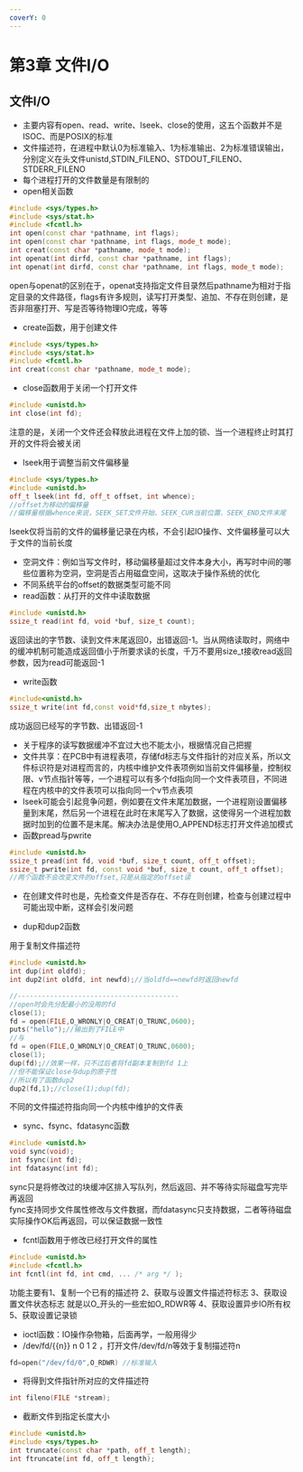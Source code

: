 ```yaml
---
coverY: 0
---
```


# 第3章 文件I/O

## 文件I/O

* 主要内容有open、read、write、lseek、close的使用，这五个函数并不是ISOC、而是POSIX的标准  
* 文件描述符，在进程中默认0为标准输入、1为标准输出、2为标准错误输出，分别定义在头文件unistd,STDIN_FILENO、STDOUT_FILENO、STDERR_FILENO  
* 每个进程打开的文件数量是有限制的  
* open相关函数  

```cpp
#include <sys/types.h>
#include <sys/stat.h>
#include <fcntl.h>
int open(const char *pathname, int flags);
int open(const char *pathname, int flags, mode_t mode);
int creat(const char *pathname, mode_t mode);
int openat(int dirfd, const char *pathname, int flags);
int openat(int dirfd, const char *pathname, int flags, mode_t mode);
```

open与openat的区别在于，openat支持指定文件目录然后pathname为相对于指定目录的文件路径，flags有许多规则，读写打开类型、追加、不存在则创建，是否非阻塞打开、写是否等待物理IO完成，等等

* create函数，用于创建文件  

```cpp
#include <sys/types.h>
#include <sys/stat.h>
#include <fcntl.h>
int creat(const char *pathname, mode_t mode);
```

* close函数用于关闭一个打开文件  

```cpp
#include <unistd.h>
int close(int fd);
```

注意的是，关闭一个文件还会释放此进程在文件上加的锁、当一个进程终止时其打开的文件将会被关闭  

* lseek用于调整当前文件偏移量  

```cpp
#include <sys/types.h>
#include <unistd.h>
off_t lseek(int fd, off_t offset, int whence);
//offset为移动的偏移量
//偏移量根据whence来说，SEEK_SET文件开始、SEEK_CUR当前位置、SEEK_END文件末尾
```

lseek仅将当前的文件的偏移量记录在内核，不会引起IO操作、文件偏移量可以大于文件的当前长度  

* 空洞文件：例如当写文件时，移动偏移量超过文件本身大小，再写时中间的哪些位置称为空洞，空洞是否占用磁盘空间，这取决于操作系统的优化  
* 不同系统平台的offset的数据类型可能不同  
* read函数：从打开的文件中读取数据  

```cpp
#include <unistd.h>
ssize_t read(int fd, void *buf, size_t count);
```

返回读出的字节数、读到文件末尾返回0，出错返回-1。当从网络读取时，网络中的缓冲机制可能造成返回值小于所要求读的长度，千万不要用size_t接收read返回参数，因为read可能返回-1  

* write函数  

```cpp
#include<unistd.h>
ssize_t write(int fd,const void*fd,size_t nbytes);
```

成功返回已经写的字节数、出错返回-1  

* 关于程序的读写数据缓冲不宜过大也不能太小，根据情况自己把握  
* 文件共享：在PCB中有进程表项，存储fd标志与文件指针的对应关系，所以文件标识符是对进程而言的，内核中维护文件表项例如当前文件偏移量，控制权限、v节点指针等等，一个进程可以有多个fd指向同一个文件表项目，不同进程在内核中的文件表项可以指向同一个v节点表项  
* lseek可能会引起竞争问题，例如要在文件末尾加数据，一个进程刚设置偏移量到末尾，然后另一个进程在此时在末尾写入了数据，这使得另一个进程加数据时加到的位置不是末尾。解决办法是使用O_APPEND标志打开文件追加模式  
* 函数pread与pwrite  

```cpp
#include <unistd.h>
ssize_t pread(int fd, void *buf, size_t count, off_t offset);
ssize_t pwrite(int fd, const void *buf, size_t count, off_t offset);
//两个函数不会改变文件的offset,只是从指定的offset读
```

* 在创建文件时也是，先检查文件是否存在、不存在则创建，检查与创建过程中可能出现中断，这样会引发问题  

* dup和dup2函数  

用于复制文件描述符  

```cpp
#include <unistd.h>
int dup(int oldfd);
int dup2(int oldfd, int newfd);//当oldfd==newfd时返回newfd

//----------------------------------------
//open时会先分配最小的没用的fd
close(1);
fd = open(FILE,O_WRONLY|O_CREAT|O_TRUNC,0600);
puts("hello");//输出到了FILE中
//与
fd = open(FILE,O_WRONLY|O_CREAT|O_TRUNC,0600);
close(1);
dup(fd);//效果一样，只不过后者将fd副本复制到fd 1上
//但不能保证close与dup的原子性
//所以有了函数dup2
dup2(fd,1);//close(1);dup(fd);
```

不同的文件描述符指向同一个内核中维护的文件表  

* sync、fsync、fdatasync函数  

```cpp
#include <unistd.h>
void sync(void);
int fsync(int fd);
int fdatasync(int fd);
```

sync只是将修改过的块缓冲区排入写队列，然后返回、并不等待实际磁盘写完毕再返回  
fync支持同步文件属性修改与文件数据，而fdatasync只支持数据，二者等待磁盘实际操作OK后再返回，可以保证数据一致性  

* fcntl函数用于修改已经打开文件的属性  

```cpp
#include <unistd.h>
#include <fcntl.h>
int fcntl(int fd, int cmd, ... /* arg */ );
```

功能主要有1、复制一个已有的描述符 2、获取与设置文件描述符标志 3、获取设置文件状态标志 就是以O_开头的一些宏如O_RDWR等 4、获取设置异步IO所有权 5、获取设置记录锁  

* ioctl函数：IO操作杂物箱，后面再学，一般用得少  
* /dev/fd/{{n}} n 0 1 2 ，打开文件/dev/fd/n等效于复制描述符n  

```cpp
fd=open("/dev/fd/0",O_RDWR) //标准输入
```

* 将得到文件指针所对应的文件描述符  

```cpp
int fileno(FILE *stream);
```

* 截断文件到指定长度大小

```cpp
#include <unistd.h>
#include <sys/types.h>
int truncate(const char *path, off_t length);
int ftruncate(int fd, off_t length);
```

